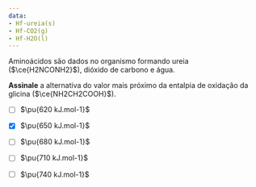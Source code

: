 ```yaml
---
data:
- Hf-ureia(s)
- Hf-CO2(g)
- Hf-H2O(l)
---
```

Aminoácidos são dados no organismo formando ureia ($\ce{H2NCONH2}$), dióxido de carbono e água.

**Assinale** a alternativa do valor mais próximo da entalpia de oxidação da glicina ($\ce{NH2CH2COOH}$).

- [ ] $\pu{620 kJ.mol-1}$
- [x] $\pu{650 kJ.mol-1}$
- [ ] $\pu{680 kJ.mol-1}$
- [ ] $\pu{710 kJ.mol-1}$
- [ ] $\pu{740 kJ.mol-1}$


